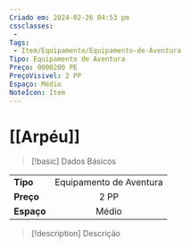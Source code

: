 ```yaml
---
Criado em: 2024-02-26 04:53 pm
cssclasses:
 - 
Tags:
 - Item/Equipamento/Equipamento-de-Aventura
Tipo: Equipamento de Aventura
Preço: 0000200 PE
PreçoVisivel: 2 PP
Espaço: Médio
NoteIcon: Item
---
```

# [[Arpéu]]

> [!basic] Dados Básicos
> 
|            |     |
| ---------- |:---:|
| **Tipo**   |   Equipamento de Aventura   |
| **Preço**  |   2 PP   |
| **Espaço** |   Médio   |
>
 
> [!description] Descrição
> 
>
